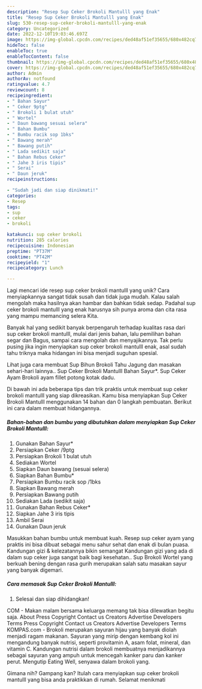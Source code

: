```yaml
---
description: "Resep Sup Ceker Brokoli Mantulll yang Enak"
title: "Resep Sup Ceker Brokoli Mantulll yang Enak"
slug: 530-resep-sup-ceker-brokoli-mantulll-yang-enak
category: Uncategorized
date: 2022-12-10T19:03:46.697Z
image: https://img-global.cpcdn.com/recipes/ded48af51ef35655/680x482cq70/sup-ceker-brokoli-mantulll-foto-resep-utama.jpg
hideToc: false
enableToc: true
enableTocContent: false
thumbnail: https://img-global.cpcdn.com/recipes/ded48af51ef35655/680x482cq70/sup-ceker-brokoli-mantulll-foto-resep-utama.jpg
cover: https://img-global.cpcdn.com/recipes/ded48af51ef35655/680x482cq70/sup-ceker-brokoli-mantulll-foto-resep-utama.jpg
author: Admin
authorAv: notfound
ratingvalue: 4.7
reviewcount: 8
recipeingredient:
- " Bahan Sayur"
- " Ceker 9ptg"
- " Brokoli 1 bulat utuh"
- " Wortel"
- " Daun bawang sesuai selera"
- " Bahan Bumbu"
- " Bumbu racik sop 1bks"
- " Bawang merah"
- " Bawang putih"
- " Lada sedikit saja"
- " Bahan Rebus Ceker"
- " Jahe 3 iris tipis"
- " Serai"
- " Daun jeruk"
recipeinstructions:

- "Sudah jadi dan siap dinikmati!"
categories:
- Resep
tags:
- sup
- ceker
- brokoli

katakunci: sup ceker brokoli 
nutrition: 285 calories
recipecuisine: Indonesian
preptime: "PT37M"
cooktime: "PT42M"
recipeyield: "1"
recipecategory: Lunch

---
```





Lagi mencari ide resep sup ceker brokoli mantulll yang unik? Cara menyiapkannya sangat tidak susah dan tidak juga mudah. Kalau salah mengolah maka hasilnya akan hambar dan bahkan tidak sedap. Padahal sup ceker brokoli mantulll yang enak harusnya sih punya aroma dan cita rasa yang mampu memancing selera Kita.





Banyak hal yang sedikit banyak berpengaruh terhadap kualitas rasa dari sup ceker brokoli mantulll, mulai dari jenis bahan, lalu pemilihan bahan segar dan Bagus, sampai cara mengolah dan menyajikannya. Tak perlu pusing jika ingin menyiapkan sup ceker brokoli mantulll enak,      asal sudah tahu triknya maka hidangan ini bisa menjadi suguhan spesial.














Lihat juga cara membuat Sup Bihun Brokoli Tahu Jagung dan masakan sehari-hari lainnya.. Sup Ceker Brokoli Mantulll Bahan Sayur*. Sup Ceker Ayam Brokoli ayam fillet potong kotak dadu.






Di bawah ini ada beberapa tips dan trik praktis untuk membuat sup ceker brokoli mantulll yang siap dikreasikan. Kamu bisa menyiapkan Sup Ceker Brokoli Mantulll menggunakan 14 bahan dan 0 langkah pembuatan. Berikut ini cara dalam membuat hidangannya.

<!--inarticleads1-->

##### Bahan-bahan dan bumbu yang dibutuhkan dalam menyiapkan Sup Ceker Brokoli Mantulll:

1. Gunakan  Bahan Sayur*
1. Persiapkan  Ceker /9ptg
1. Persiapkan  Brokoli 1 bulat utuh
1. Sediakan  Wortel
1. Siapkan  Daun bawang (sesuai selera)
1. Siapkan  Bahan Bumbu*
1. Persiapkan  Bumbu racik sop /1bks
1. Siapkan  Bawang merah
1. Persiapkan  Bawang putih
1. Sediakan  Lada (sedikit saja)
1. Gunakan  Bahan Rebus Ceker*
1. Siapkan  Jahe 3 iris tipis
1. Ambil  Serai
1. Gunakan  Daun jeruk


Masukkan bahan bumbu untuk membuat kuah. Resep sup ceker ayam yang praktis ini bisa dibuat sebagai menu sahur sehat dan enak di bulan puasa. Kandungan gizi &amp; kelezatannya bikin semangat Kandungan gizi yang ada di dalam sup ceker juga sangat baik bagi kesehatan.. Sup Brokoli Wortel yang berkuah bening dengan rasa gurih merupakan salah satu masakan sayur yang banyak digemari. 

<!--inarticleads2-->

##### Cara memasak Sup Ceker Brokoli Mantulll:


1. Selesai dan siap dihidangkan!

COM - Makan malam bersama keluarga memang tak bisa dilewatkan begitu saja. About Press Copyright Contact us Creators Advertise Developers Terms Press Copyright Contact us Creators Advertise Developers Terms KOMPAS.com - Brokoli merupakan sayuran hijau yang banyak diolah menjadi ragam makanan. Sayuran yang mirip dengan kembang kol ini mengandung banyak nutrisi, seperti provitamin A, asam folat, mineral, dan vitamin C. Kandungan nutrisi dalam brokoli membuatnya menjadikannya sebagai sayuran yang ampuh untuk mencegah kanker paru dan kanker perut. Mengutip Eating Well, senyawa dalam brokoli yang. 

Gimana nih? Gampang kan? Itulah cara menyiapkan sup ceker brokoli mantulll yang bisa anda praktikkan di rumah. Selamat menikmati
